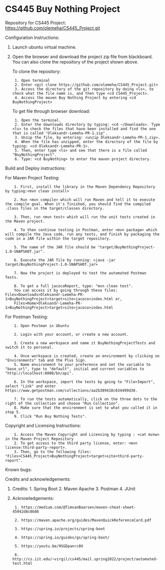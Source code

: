 # CS445 Buy Nothing Project

Repository for CS445 Project: 
https://github.com/olemeha/CS445_Project.git

Configuration Instructions:

1. Launch ubuntu virtual machine. 

2. Open the browser and download the project zip file from blackboard. You can also clone the repository of the project shown above. 
	
	To clone the repository:
		
		1. Open terminal
		2. Enter <git clone https://github.com/olemeha/CS445_Project.git>
		3. Access the directory of the git repository by doing <ls>, to check what the file name is, and then type <cd CS445_Project>.
		4. Access the maven Buy Nothing Project by entering <cd BuyNothingProject>
	
	To get file through browser download:
		
		1. Open the terminal.
		2. Enter the downloads directory by typing: <cd ~/Downloads>. Type <ls> to check the files that have been installed and find the one that is called "Oleksandr-Lemeha-PR-1.zip".
		3. Unzip the file, by entering: <unzip Oleksandr-Lemeha-PR-1.zip>.
		4. When the file has unzipped, enter the directory of the file by typing: <cd Oleksandr-Lemeha-PR-1>.
		5. Then, enter type <ls> and see that there is a file called "BuyNothingProject".  
		6. Type: <cd BuyNothing> to enter the maven project directory.

Build and Deploy instructions:

For Maven Project Testing:
	
		1. First, install the library in the Maven Dependency Repository by typing:<mvn clean install>

		2. Run <mvn compile> which will run Maven and tell it to execute the compile goal. When it's finished, you should find the compiled .class files in the target/classes directory.
		
		3. Then, run <mvn test> which will run the unit tests created in the Maven project. 
		
		4. To then continue testing in Postman, enter <mvn package> which will compile the Java code, run any tests, and finish by packaging the code in a JAR file within the target repository.
		
		5. The name of the JAR file should be "target/BuyNothingProject-1.0-SNAPSHOT.jar".
		
		6. Execute the JAR file by running: <java -jar target/BuyNothingProject-1.0-SNAPSHOT.jar>

		7. Now the project is deployed to test the automated Postman Tests.
 
		8. To get a full jacocoReport, type: "mvn clean test". 
		You can access it by going through these files: Files>Downloads>Oleksandr-Lemeha-PR-1>BuyNothingProject>target>site>jacoco>index.html or,
		Files>Home>Oleksandr-Lemeha-PR-1>BuyNothingProject>target>site>jacoco>index.html 
		
For Postman Testing:

		1. Open Postman in Ubuntu
		
		2. Login with your account, or create a new account.
		
		3. Create a new workspace and name it BuyNothingProjectTests and switch it to personal.
		
		4. Once workspace is created, create an environment by clicking on "Environments" tab and the Plus Sign. 
		5. Name environment to your preference and set the variable to "base_url", type to "default", initial and current variables to "http://localhost:8080/bn/api".
		
		6. In the workspace, import the tests by going to "File>Import", select "Link" and enter https://www.getpostman.com/collections/aa2b389418c634499d30.
		
		7. To run the tests automatically, click on the three dots to the right of the collection and choose "Run Collection".
		8. Make sure that the environment is set to what you called it in step 5. 
		9. Click "Run Buy Nothing Tests". 

Copyright and Licensing Instructions:

		1. Access the Maven Copyright and Licensing by typing : <cat mvnw> in the Maven Project Repository
		2. To get access to the third party license, enter: <mvn license:third-party-report>.
		3. Then, go to the following files: "Files>CS445_Project>BuyNothingProject>target>site>third-party-report". 

Known bugs:

Credits and acknowledgements:

1. Credits:
		1. Spring Boot 
		2. Maven Apache
		3. Postman
		4. JUnit 
		
2. Acknowledgements:

		1. https://medium.com/@TimvanBaarsen/maven-cheat-sheet-45942d8c0b86
	
		2. https://maven.apache.org/guides/MavenQuickReferenceCard.pdf
		
		3. https://spring.io/projects/spring-boot
		
		4. https://spring.io/guides/gs/spring-boot/
		
		5. https://youtu.be/9SGDpanrc8U
		
		6. http://cs.iit.edu/~virgil/cs445/mail.spring2022/project/automated-test.html
		



